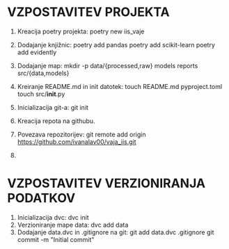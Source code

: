 # VZPOSTAVITEV PROJEKTA
1. Kreacija poetry projekta: poetry new iis_vaje
2. Dodajanje knjižnic:
    poetry add pandas
    poetry add scikit-learn
    poetry add evidently 
3. Dodajanje map: mkdir -p data/{processed,raw} models reports src/{data,models}
4. Kreiranje README.md in init datotek: 
    touch README.md pyproject.toml
    touch src/__init__.py

5. Inicializacija git-a: 
    git init

6. Kreacija repota na githubu.
7. Povezava repozitorijev: git remote add origin https://github.com/ivanalav00/vaja_iis.git
8.  

# VZPOSTAVITEV VERZIONIRANJA PODATKOV   
1. Inicializacija dvc: dvc init 
2. Verzioniranje mape data: dvc add data
3. Dodajanje data.dvc in .gitignore na git: 
    git add data.dvc .gitignore
    git commit -m "Initial commit"